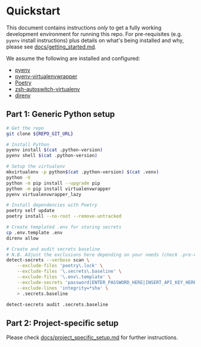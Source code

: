 # Quickstart

This document contains instructions _only_ to get a fully working development environment for
running this repo. For pre-requisites (e.g. `pyenv` install instructions) plus details on what's
being installed and why, please see [docs/getting_started.md](docs/getting_started.md).

We assume the following are installed and configured:
  - [pyenv](https://github.com/pyenv/pyenv)
  - [pyenv-virtualenvwrapper](https://github.com/pyenv/pyenv-virtualenvwrapper)
  - [Poetry](https://python-poetry.org/docs/)
  - [zsh-autoswitch-virtualenv](https://github.com/MichaelAquilina/zsh-autoswitch-virtualenv)
  - [direnv](https://direnv.net/)


## Part 1: Generic Python setup

```sh
# Get the repo
git clone ${REPO_GIT_URL}

# Install Python
pyenv install $(cat .python-version)
pyenv shell $(cat .python-version)

# Setup the virtualenv
mkvirtualenv -p python$(cat .python-version) $(cat .venv)
python -V
python -m pip install --upgrade pip
python -m pip install virtualenvwrapper
pyenv virtualenvwrapper_lazy

# Install dependencies with Poetry
poetry self update
poetry install --no-root --remove-untracked

# Create templated .env for storing secrets
cp .env.template .env
direnv allow

# Create and audit secrets baseline
# N.B. Adjust the exclusions here depending on your needs (check .pre-commit-config.yaml)
detect-secrets --verbose scan \
    --exclude-files 'poetry\.lock' \
    --exclude-files '\.secrets\.baseline' \
    --exclude-files '\.env\.template' \
    --exclude-secrets 'password|ENTER_PASSWORD_HERE|INSERT_API_KEY_HERE' \
    --exclude-lines 'integrity=*sha' \
    > .secrets.baseline

detect-secrets audit .secrets.baseline
```


## Part 2: Project-specific setup

Please check [docs/project_specific_setup.md](docs/project_specific_setup.md) for further instructions.
